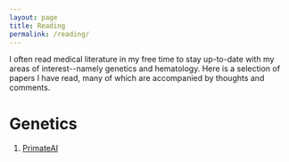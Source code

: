 ```yaml
---
layout: page
title: Reading
permalink: /reading/
---
```

I often read medical literature in my free time to stay up-to-date with my areas of interest--namely genetics and hematology. Here is a selection of papers I have read, many of which are accompanied by thoughts and comments.

Genetics
===
1. [PrimateAI](../download/primateai.pdf)
